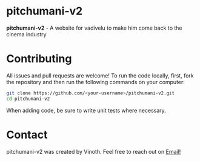 # pitchumani-v2

**pitchumani-v2** - A website for vadivelu to make him come back to the cinema industry

# Contributing
All issues and pull requests are welcome! To run the code locally, first, fork the repository and then run the following commands on your computer:

```sh
git clone https://github.com/<your-username>/pitchumani-v2.git
cd pitchumani-v2
```
When adding code, be sure to write unit tests where necessary.

# Contact
pitchumani-v2 was created by Vinoth. Feel free to reach out on [Email!](vinothsiva.94@gmail.com)